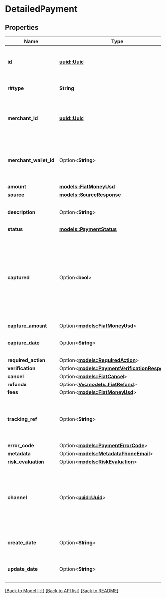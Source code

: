# DetailedPayment

## Properties

Name | Type | Description | Notes
------------ | ------------- | ------------- | -------------
**id** | [**uuid::Uuid**](uuid::Uuid.md) | Unique system generated identifier for the entity. | 
**r#type** | **String** | Type of the payment object. | 
**merchant_id** | [**uuid::Uuid**](uuid::Uuid.md) | Unique system generated identifier for the merchant. | 
**merchant_wallet_id** | Option<**String**> | Unique system generated identifier for the wallet of the merchant. | [optional]
**amount** | [**models::FiatMoneyUsd**](FiatMoneyUsd.md) |  | 
**source** | [**models::SourceResponse**](SourceResponse.md) |  | 
**description** | Option<**String**> | Enumerated description of the payment. | [optional]
**status** | [**models::PaymentStatus**](PaymentStatus.md) |  | 
**captured** | Option<**bool**> | Determines if a payment has successfully been captured. This property is only present for payments that did not use auto capture. | [optional]
**capture_amount** | Option<[**models::FiatMoneyUsd**](FiatMoneyUsd.md)> |  | [optional]
**capture_date** | Option<**String**> | ISO-8601 UTC date/time format. | [optional]
**required_action** | Option<[**models::RequiredAction**](RequiredAction.md)> |  | [optional]
**verification** | Option<[**models::PaymentVerificationResponse**](PaymentVerificationResponse.md)> |  | [optional]
**cancel** | Option<[**models::FiatCancel**](FiatCancel.md)> |  | [optional]
**refunds** | Option<[**Vec<models::FiatRefund>**](FiatRefund.md)> |  | [optional]
**fees** | Option<[**models::FiatMoneyUsd**](FiatMoneyUsd.md)> |  | [optional]
**tracking_ref** | Option<**String**> | Payment tracking reference. Will be present once known. | [optional]
**error_code** | Option<[**models::PaymentErrorCode**](PaymentErrorCode.md)> |  | [optional]
**metadata** | Option<[**models::MetadataPhoneEmail**](MetadataPhoneEmail.md)> |  | [optional]
**risk_evaluation** | Option<[**models::RiskEvaluation**](RiskEvaluation.md)> |  | [optional]
**channel** | Option<[**uuid::Uuid**](uuid::Uuid.md)> | The channel identifier that can be set for the payment. When not provided, the default channel is used. | [optional]
**create_date** | Option<**String**> | ISO-8601 UTC date/time format. | [optional]
**update_date** | Option<**String**> | ISO-8601 UTC date/time format. | [optional]

[[Back to Model list]](../README.md#documentation-for-models) [[Back to API list]](../README.md#documentation-for-api-endpoints) [[Back to README]](../README.md)



